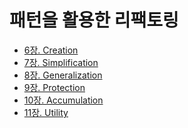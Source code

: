 # 패턴을 활용한 리팩토링

* [6장. Creation]
* [7장. Simplification]
* [8장. Generalization]
* [9장. Protection]
* [10장. Accumulation]
* [11장. Utility]

[6장. Creation]: 6.Creation.md
[7장. Simplification]: 7.Simplification.md
[8장. Generalization]: 8.Generalization.md
[9장. Protection]: 9.Protection.md
[10장. Accumulation]: 10.Accumulation.md
[11장. Utility]: 11.Utility.md
